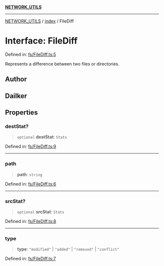 [**NETWORK_UTILS**](../../README.md)

***

[NETWORK_UTILS](../../README.md) / [index](../README.md) / FileDiff

# Interface: FileDiff

Defined in: [fs/FileDiff.ts:5](https://github.com/dailker/everyutil-js/blob/7799f3f003cb23f425be3f1c83c38483e2648188/src/fs/FileDiff.ts#L5)

Represents a difference between two files or directories.

## Author

## Dailker

## Properties

### destStat?

> `optional` **destStat**: `Stats`

Defined in: [fs/FileDiff.ts:9](https://github.com/dailker/everyutil-js/blob/7799f3f003cb23f425be3f1c83c38483e2648188/src/fs/FileDiff.ts#L9)

***

### path

> **path**: `string`

Defined in: [fs/FileDiff.ts:6](https://github.com/dailker/everyutil-js/blob/7799f3f003cb23f425be3f1c83c38483e2648188/src/fs/FileDiff.ts#L6)

***

### srcStat?

> `optional` **srcStat**: `Stats`

Defined in: [fs/FileDiff.ts:8](https://github.com/dailker/everyutil-js/blob/7799f3f003cb23f425be3f1c83c38483e2648188/src/fs/FileDiff.ts#L8)

***

### type

> **type**: `"modified"` \| `"added"` \| `"removed"` \| `"conflict"`

Defined in: [fs/FileDiff.ts:7](https://github.com/dailker/everyutil-js/blob/7799f3f003cb23f425be3f1c83c38483e2648188/src/fs/FileDiff.ts#L7)
